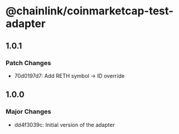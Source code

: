 # @chainlink/coinmarketcap-test-adapter

## 1.0.1

### Patch Changes

- 70d0197d7: Add RETH symbol -> ID override

## 1.0.0

### Major Changes

- dd4f3039c: Initial version of the adapter
